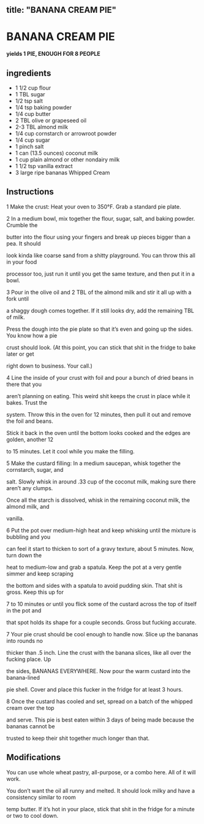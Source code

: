 

title: "BANANA CREAM PIE"
---
# BANANA CREAM PIE



#### yields  1 PIE, ENOUGH FOR 8 PEOPLE


## ingredients
* 1 1/2 cup flour 
* 1 TBL sugar 
* 1/2 tsp salt 
* 1/4 tsp baking powder 
* 1/4 cup butter 
* 2 TBL olive or grapeseed oil 
* 2-3 TBL almond milk 
* 1/4 cup cornstarch or arrowroot powder 
* 1/4 cup sugar 
* 1 pinch salt 
* 1 can (13.5 ounces) coconut milk 
* 1 cup plain almond or other nondairy milk 
* 1 1/2 tsp vanilla extract 
* 3 large ripe bananas Whipped Cream 



## Instructions
1 Make the crust: Heat your oven to 350°F. Grab a standard pie plate.

2 In a medium bowl, mix together the flour, sugar, salt, and baking powder. Crumble the

butter into the flour using your fingers and break up pieces bigger than a pea. It should

look kinda like coarse sand from a shitty playground. You can throw this all in your food

processor too, just run it until you get the same texture, and then put it in a bowl.

3 Pour in the olive oil and 2 TBL of the almond milk and stir it all up with a fork until

a shaggy dough comes together. If it still looks dry, add the remaining TBL of milk.

Press the dough into the pie plate so that it’s even and going up the sides. You know how a pie

crust should look. (At this point, you can stick that shit in the fridge to bake later or get

right down to business. Your call.)

4 Line the inside of your crust with foil and pour a bunch of dried beans in there that you

aren’t planning on eating. This weird shit keeps the crust in place while it bakes. Trust the

system. Throw this in the oven for 12 minutes, then pull it out and remove the foil and beans.

Stick it back in the oven until the bottom looks cooked and the edges are golden, another 12

to 15 minutes. Let it cool while you make the filling.

5 Make the custard filling: In a medium saucepan, whisk together the cornstarch, sugar, and

salt. Slowly whisk in around .33 cup of the coconut milk, making sure there aren’t any clumps.

Once all the starch is dissolved, whisk in the remaining coconut milk, the almond milk, and

vanilla.

6 Put the pot over medium-high heat and keep whisking until the mixture is bubbling and you

can feel it start to thicken to sort of a gravy texture, about 5 minutes. Now, turn down the

heat to medium-low and grab a spatula. Keep the pot at a very gentle simmer and keep scraping

the bottom and sides with a spatula to avoid pudding skin. That shit is gross. Keep this up for

7 to 10 minutes or until you flick some of the custard across the top of itself in the pot and

that spot holds its shape for a couple seconds. Gross but fucking accurate.

7 Your pie crust should be cool enough to handle now. Slice up the bananas into rounds no

thicker than .5 inch. Line the crust with the banana slices, like all over the fucking place. Up

the sides, BANANAS EVERYWHERE. Now pour the warm custard into the banana-lined

pie shell. Cover and place this fucker in the fridge for at least 3 hours.

8 Once the custard has cooled and set, spread on a batch of the whipped cream over the top

and serve. This pie is best eaten within 3 days of being made because the bananas cannot be

trusted to keep their shit together much longer than that.



## Modifications
You can use whole wheat pastry, all-purpose, or a combo here. All of it will work.

 You don’t want the oil all runny and melted. It should look milky and have a consistency similar to room

temp butter. If it’s hot in your place, stick that shit in the fridge for a minute or two to cool down.




